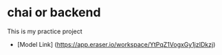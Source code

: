 # chai or backend

This is my practice project

- [Model Link] (https://app.eraser.io/workspace/YtPqZ1VogxGy1jzIDkzj)


